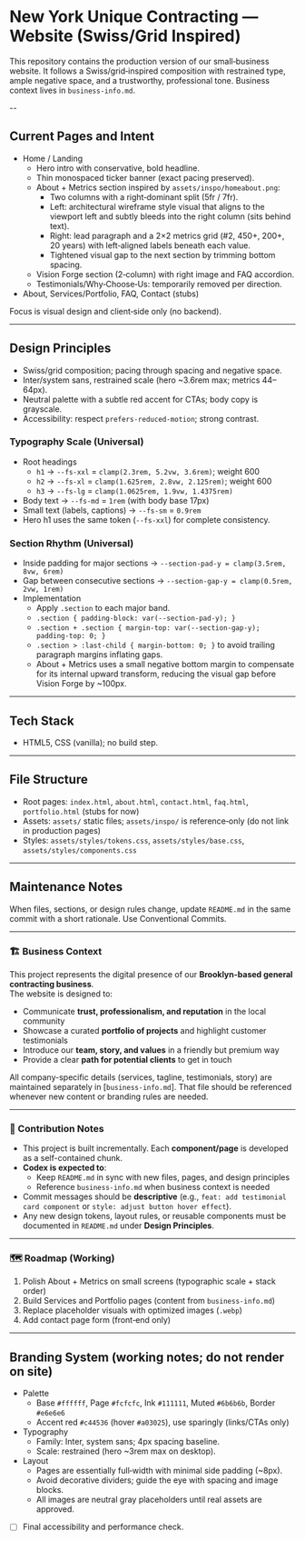 # New York Unique Contracting — Website (Swiss/Grid Inspired)

This repository contains the production version of our small‑business website.
It follows a Swiss/grid‑inspired composition with restrained type, ample negative
space, and a trustworthy, professional tone. Business context lives in
`business-info.md`.

--

## Current Pages and Intent

-  Home / Landing
   - Hero intro with conservative, bold headline.
   - Thin monospaced ticker banner (exact pacing preserved).
   - About + Metrics section inspired by `assets/inspo/homeabout.png`:
     - Two columns with a right‑dominant split (5fr / 7fr).
     - Left: architectural wireframe style visual that aligns to the viewport
       left and subtly bleeds into the right column (sits behind text).
     - Right: lead paragraph and a 2×2 metrics grid (#2, 450+, 200+, 20 years)
       with left‑aligned labels beneath each value.
     - Tightened visual gap to the next section by trimming bottom spacing.
   - Vision Forge section (2‑column) with right image and FAQ accordion.
   - Testimonials/Why‑Choose‑Us: temporarily removed per direction.
-  About, Services/Portfolio, FAQ, Contact (stubs)

Focus is visual design and client‑side only (no backend).

---

## Design Principles

- Swiss/grid composition; pacing through spacing and negative space.
- Inter/system sans, restrained scale (hero ~3.6rem max; metrics 44–64px).
- Neutral palette with a subtle red accent for CTAs; body copy is grayscale.
- Accessibility: respect `prefers-reduced-motion`; strong contrast.

### Typography Scale (Universal)
- Root headings
  - `h1` → `--fs-xxl` = `clamp(2.3rem, 5.2vw, 3.6rem)`; weight 600
  - `h2` → `--fs-xl` = `clamp(1.625rem, 2.8vw, 2.125rem)`; weight 600
  - `h3` → `--fs-lg` = `clamp(1.0625rem, 1.9vw, 1.4375rem)`
- Body text → `--fs-md` = `1rem` (with body base 17px)
- Small text (labels, captions) → `--fs-sm` = `0.9rem`
- Hero h1 uses the same token (`--fs-xxl`) for complete consistency.

### Section Rhythm (Universal)
- Inside padding for major sections → `--section-pad-y = clamp(3.5rem, 8vw, 6rem)`
- Gap between consecutive sections → `--section-gap-y = clamp(0.5rem, 2vw, 1rem)`
- Implementation
  - Apply `.section` to each major band.
  - `.section { padding-block: var(--section-pad-y); }`
  - `.section + .section { margin-top: var(--section-gap-y); padding-top: 0; }`
  - `.section > :last-child { margin-bottom: 0; }` to avoid trailing paragraph margins inflating gaps.
  - About + Metrics uses a small negative bottom margin to compensate for its internal upward transform, reducing the visual gap before Vision Forge by ~100px.

---

## Tech Stack

- HTML5, CSS (vanilla); no build step.

---

## File Structure

- Root pages: `index.html`, `about.html`, `contact.html`, `faq.html`, `portfolio.html` (stubs for now)
- Assets: `assets/` static files; `assets/inspo/` is reference‑only (do not link in production pages)
- Styles: `assets/styles/tokens.css`, `assets/styles/base.css`, `assets/styles/components.css`

---

## Maintenance Notes
When files, sections, or design rules change, update `README.md` in the same
commit with a short rationale. Use Conventional Commits.

---

### 🏗 Business Context
This project represents the digital presence of our **Brooklyn-based general contracting business**.  
The website is designed to:  
- Communicate **trust, professionalism, and reputation** in the local community  
- Showcase a curated **portfolio of projects** and highlight customer testimonials  
- Introduce our **team, story, and values** in a friendly but premium way  
- Provide a clear **path for potential clients** to get in touch  

All company-specific details (services, tagline, testimonials, story) are maintained separately in [`business-info.md`]. That file should be referenced whenever new content or branding rules are needed.

---

### 🤝 Contribution Notes
- This project is built incrementally. Each **component/page** is developed as a self-contained chunk.  
- **Codex is expected to**:  
  - Keep `README.md` in sync with new files, pages, and design principles  
  - Reference `business-info.md` when business context is needed   
- Commit messages should be **descriptive** (e.g., `feat: add testimonial card component` or `style: adjust button hover effect`).  
- Any new design tokens, layout rules, or reusable components must be documented in `README.md` under **Design Principles**.  

---

### 🗺 Roadmap (Working)
1) Polish About + Metrics on small screens (typographic scale + stack order)
2) Build Services and Portfolio pages (content from `business-info.md`)
3) Replace placeholder visuals with optimized images (`.webp`)
4) Add contact page form (front‑end only)

---

## Branding System (working notes; do not render on site)

- Palette
  - Base `#ffffff`, Page `#fcfcfc`, Ink `#111111`, Muted `#6b6b6b`, Border `#e6e6e6`
  - Accent red `#c44536` (hover `#a03025`), use sparingly (links/CTAs only)
- Typography
  - Family: Inter, system sans; 4px spacing baseline.
  - Scale: restrained (hero ~3rem max on desktop).
- Layout
  - Pages are essentially full‑width with minimal side padding (~8px).
  - Avoid decorative dividers; guide the eye with spacing and image blocks.
  - All images are neutral gray placeholders until real assets are approved.
- [ ] Final accessibility and performance check.

